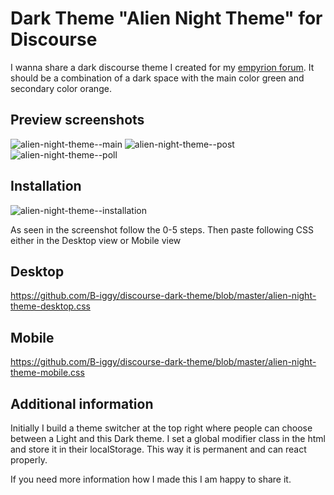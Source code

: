 # Dark Theme "Alien Night Theme" for Discourse

I wanna share a dark discourse theme I created for my [empyrion forum](https://forum.empyrion-homeworld.net).
It should be a combination of a dark space with the main color green and secondary color orange.

## Preview screenshots
![alien-night-theme--main](https://raw.githubusercontent.com/B-iggy/discourse-dark-theme/master/alien-night-theme--main.png)
![alien-night-theme--post](https://raw.githubusercontent.com/B-iggy/discourse-dark-theme/master/alien-night-theme--post.png)
![alien-night-theme--poll](https://raw.githubusercontent.com/B-iggy/discourse-dark-theme/master/alien-night-theme--poll.png)

## Installation
![alien-night-theme--installation](https://raw.githubusercontent.com/B-iggy/discourse-dark-theme/master/alien-night-theme--installation.png)

As seen in the screenshot follow the 0-5 steps. Then paste following CSS either in the Desktop view or Mobile view

## Desktop
https://github.com/B-iggy/discourse-dark-theme/blob/master/alien-night-theme-desktop.css

## Mobile
https://github.com/B-iggy/discourse-dark-theme/blob/master/alien-night-theme-mobile.css

## Additional information
Initially I build a theme switcher at the top right where people can choose between a Light and this Dark theme.
I set a global modifier class in the html and store it in their localStorage. 
This way it is permanent and can react properly.

If you need more information how I made this I am happy to share it.
